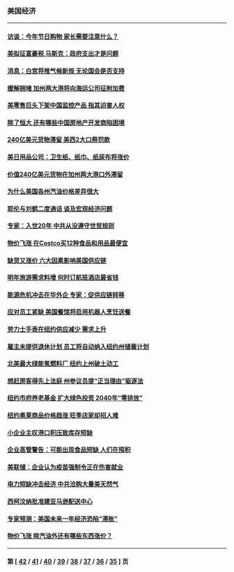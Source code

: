 ### 美国经济
---
#### [访谈：今年节日购物 家长需要注意什么？](../../pages/ncid1078158/n13336164.md) 
#### [美拟征富豪税 马斯克：政府支出才是问题](../../pages/ncid1078158/n13336134.md) 
#### [消息：白宫将推气候新规 无论国会是否支持](../../pages/ncid1078158/n13334714.md) 
#### [缓解拥堵 加州两大港将向海运公司征附加费](../../pages/ncid1078158/n13334731.md) 
#### [美零售巨头下架中国监控产品 指其迫害人权](../../pages/ncid1078158/n13333984.md) 
#### [除了恒大 还有哪些中国房地产开发商陷困境](../../pages/ncid1078158/n13331578.md) 
#### [240亿美元货物滞留 美西2大口祭罚款](../../pages/ncid1078158/n13333330.md) 
#### [美日用品公司：卫生纸、纸巾、纸尿布将涨价](../../pages/ncid1078158/n13331828.md) 
#### [价值240亿美元货物在加州两大港口外滞留](../../pages/ncid1078158/n13331522.md) 
#### [为什么美国各州汽油价格差异很大](../../pages/ncid1078158/n13331457.md) 
#### [耶伦与刘鹤二度通话 谈及宏观经济问题](../../pages/ncid1078158/n13329940.md) 
#### [专家：入世20年 中共从没遵守世贸规则](../../pages/ncid1078158/n13329192.md) 
#### [物价飞涨 在Costco买12种食品和用品最便宜](../../pages/ncid1078158/n13321451.md) 
#### [缺货又涨价 六大因素影响美国供应链](../../pages/ncid1078158/n13325181.md) 
#### [明年旅游需求料增 何时订航班酒店最省钱](../../pages/ncid1078158/n13324776.md) 
#### [能源危机冲击在华外企 专家：促供应链转移](../../pages/ncid1078158/n13324933.md) 
#### [应对员工紧缺 美国餐馆将启用机器人烹饪送餐](../../pages/ncid1078158/n13323518.md) 
#### [劳力士手表在纽约供应减少 需求上升](../../pages/ncid1078158/n13323891.md) 
#### [雇主未提供退休计划 员工将自动纳入纽约州储蓄计划](../../pages/ncid1078158/n13323899.md) 
#### [北美最大绿能氢燃料厂 纽约上州破土动工](../../pages/ncid1078158/n13323905.md) 
#### [想赶房客得先上法庭 州参议员提“正当理由”驱逐法](../../pages/ncid1078158/n13323888.md) 
#### [纽约市府养老基金 扩大绿色投资 2040年“零排放”](../../pages/ncid1078158/n13323944.md) 
#### [纽约奥莱商品价格趋涨 旺季店家却招人难](../../pages/ncid1078158/n13323894.md) 
#### [小企业主叹港口积压致库存短缺](../../pages/ncid1078158/n13323663.md) 
#### [企业高管警告：可能出现食品短缺 人们在囤积](../../pages/ncid1078158/n13323459.md) 
#### [美联储：企业认为疫苗强制令正在伤害就业](../../pages/ncid1078158/n13323368.md) 
#### [电力短缺冲击经济 中共洽购大量美天然气](../../pages/ncid1078158/n13321993.md) 
#### [西柯汶纳批准建亚马逊配送中心](../../pages/ncid1078158/n13321547.md) 
#### [专家预测：美国未来一年经济恐陷“滞胀”](../../pages/ncid1078158/n13321512.md) 
#### [物价飞涨 除汽油外还有哪些东西涨价？](../../pages/ncid1078158/n13321170.md) 

---
#### 第 [ [42](./42.md) / [41](./41.md) / [40](./40.md) / [39](./39.md) / [38](./38.md) / [37](./37.md) / [36](./36.md) / [35](./35.md) ] 页
